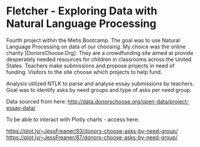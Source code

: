 # Fletcher - Exploring Data with Natural Language Processing

Fourth project within the Metis Bootcamp. The goal was to use Natural Language Processing on data of our choosing. My choice was the online charity [DonorsChoose.Org]. They are a crowdfunding site aimed at provide desperately needed resources for children in classrooms across the United States. Teachers make submissions and propose projects in need of funding. Visitors to the site choose which projects to help fund.

Analysis utilized NTLK to parse and analyse essay submissions by teachers. Goal was to identify asks by need groups and type of asks per need group.

Data sourced from here: http://data.donorschoose.org/open-data/project-essay-data/

To be able to interact with Plotly charts - access here:

https://plot.ly/~JessFreaner/93/donors-choose-asks-by-need-group/
https://plot.ly/~JessFreaner/87/donors-choose-asks-by-need-group/
